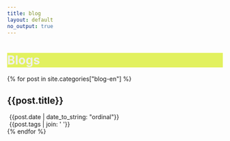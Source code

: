 ```yaml
---
title: blog
layout: default
no_output: true
---
```


<div class="card" style="background-color: rgba(216, 237, 29, 0.7); color: #efefef;">
    <h1>Blogs</h1>
</div>

{% for post in site.categories["blog-en"] %}
<div class="card indexing" onclick="window.open('{{post.url}}')">
    <h2>{{post.title}}</h2>
    <div class="inline">
        <p style="margin: 0 5px;"><i class="fa-solid fa-calendar-alt"></i>{{post.date | date_to_string: "ordinal"}}</p>
        <p style="margin: 0 5px;"><i class="fa-solid fa-tag"></i>{{post.tags | join: ' '}}</p>
    </div>
</div>
{% endfor %}